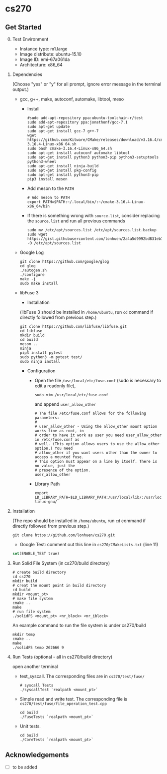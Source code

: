 # cs270

## Get Started

0. Test Environment

   * Instance type: m1.large
   * Image distribute: ubuntu-15.10
   * Image ID: emi-67a061da
   * Architecture: x86_64

1. Dependencies

   (Choose "yes" or "y" for all prompt, ignore error message in the terminal output.) 
    
    * gcc, g++, make, autoconf, automake, libtool, meso
      * Install
        ``` shell
        #sudo add-apt-repository ppa:ubuntu-toolchain-r/test
        sudo add-apt-repository ppa:jonathonf/gcc-7.1
        sudo apt-get update
        sudo apt-get install gcc-7 g++-7
        wget https://github.com/Kitware/CMake/releases/download/v3.16.4/cmake-3.16.4-Linux-x86_64.sh
        sudo bash cmake-3.16.4-Linux-x86_64.sh
        sudo apt-get install autoconf automake libtool
        sudo apt-get install python3 python3-pip python3-setuptools python3-wheel
        sudo apt-get install ninja-build
        sudo apt-get install pkg-config
        sudo apt-get install python3-pip
        pip3 install meson
      * Add meson to the `PATH`
        ``` shell
        # Add meson to PATH
        export PATH=$PATH:~/.local/bin/:~/cmake-3.16.4-Linux-x86_64/bin
        ```
      * If there is something wrong with `source.list`, consider replacing the `source.list` and run all previous commands
      
        ``` shell
        sudo mv /etc/apt/sources.list /etc/apt/sources.list.backup
        sudo wget https://gist.githubusercontent.com/lonhuen/2a4a5d9992bd831eb74a6b903107c927/raw/53dc53adac5faed5335072a11b5a30d7d41578a6/source.list.cs270 -O /etc/apt/sources.list
        ```
   
    * Google Log
      ``` shell
      git clone https://github.com/google/glog
      cd glog
      ./autogen.sh
      ./configure
      make -j
      sudo make install
      ```
     
    * libFuse 3
      * Installation
      
      (libFuse 3 should be installed in ```/home/ubuntu```, run ```cd``` command if directly followed from previous step.)
      
        ``` shell
        git clone https://github.com/libfuse/libfuse.git
        cd libfuse
        mkdir build
        cd build
        meson ..
        ninja
        pip3 install pytest
        sudo python3 -m pytest test/
        sudo ninja install
        ```
      * Configuration
        * Open the file `/usr/local/etc/fuse.conf` (sudo is necessary to edit a readonly file), 
          ``` shell
          sudo vim /usr/local/etc/fuse.conf
          ```
          and append `user_allow_other`
          ``` shell
          # The file /etc/fuse.conf allows for the following parameters:
          #
          # user_allow_other - Using the allow_other mount option works fine as root, in
          # order to have it work as user you need user_allow_other in /etc/fuse.conf as
          # well. (This option allows users to use the allow_other option.) You need
          # allow_other if you want users other than the owner to access a mounted fuse.
          # This option must appear on a line by itself. There is no value, just the
          # presence of the option.
          user_allow_other
          ```
        * Library Path
        
          ``` shell
          export LD_LIBRARY_PATH=$LD_LIBRARY_PATH:/usr/local/lib/:/usr/local/lib/x86_64-linux-gnu/
          ```

2. Installation

   (The repo should be installed in ```/home/ubuntu```, run ```cd``` command if directly followed from previous step.)
   
   ``` shell
   git clone https://github.com/lonhuen/cs270.git
   ```
   
   * Google Test: comment out this line in `cs270/CMakeLists.txt` (line 11)
   ``` cmake
   set(ENABLE_TEST true)
   ```

3. Run Solid File System (in cs270/build directory)

    ``` shell
    # create build directory
    cd cs270
    mkdir build
    # creat the mount point in build directory
    cd build
    mkdir <mount_pt>
    # make file system
    cmake ..
    make
    # run file system
    ./solidFS <mount_pt> <nr_block> <nr_iblock>
    ```
    An example command to run the file system is under cs270/build
    
    ```shell
    mkdir temp
    cmake ..
    make
    ./solidFS temp 262666 9
    ```

4. Run Tests (optional - all in cs270/build directory)

   open another terminal

   * test_syscall. The corresponding files are in `cs270/test/fuse/`

     ``` shell
     # syscall Tests
     ./syscallTest `realpath <mount_pt>`
     ```
      
   * Simple read and write test. The corresponding file is `cs270/test/fuse/file_operation_test.cpp`

     ``` shell
     cd build
     ./FuseTests `realpath <mount_pt>`
     ```
   * Unit tests.
   
     ``` shell
     cd build
     ./CoreTests `realpath <mount_pt>`
     ```

## Acknowledgements

- [ ] to be added
